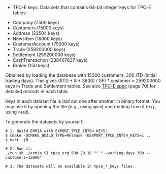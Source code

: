 * TPC-E keys: Data sets that contains 64-bit integer keys for TPC-E tables:
- Company (7500 keys)
- Customers (15000 keys)
- Address (22504 keys)
- NewsItem (15000 keys)
- CustomerAccount (75000 keys)
- Trade (259200000 keys)
- Settlement (259200000 keys)
- CashTransaction (238467837 keys)
- Broker (150 keys)

Obtained by loading the database with 15000 customers, 300 ITD (initial trading days). 
This gives ((ITD * 8 * 3600) / SF) * customer = 259200000 keys in Trade and Settlement tables. See also [TPC-E spec](http://www.tpc.org/tpc_documents_current_versions/pdf/tpc-e_v1.14.0.pdf) (page 70) for detailed records in each table.

Keys in each dataset file is laid out one after another in binary format. You may use it by opening the file (e.g., using `open`) and reading from it (e.g., using `read`).

To generate the datasets by yourself:

````
# 1. Build ERMIA with EXPORT_TPCE_INT64_KEYS:
$ cmake -DCMAKE_BUILD_TYPE=Release -DEXPORT_TPCE_INT64_KEYS=1 ..
$ makr -jN

# 2. Run it:
./run.sh ./ermia_SI tpce_org 500 20 10 "" "--working-days 300 --customers=15000"

# 3. The datasets will be available in tpce_*_keys files. 
````

